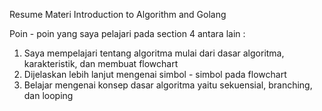 Resume Materi Introduction to Algorithm and Golang

Poin - poin yang saya pelajari pada section 4 antara lain :
1. Saya mempelajari tentang algoritma mulai dari dasar algoritma, karakteristik, dan membuat flowchart
2. Dijelaskan lebih lanjut mengenai simbol - simbol pada flowchart
3. Belajar mengenai konsep dasar algoritma yaitu sekuensial, branching, dan looping